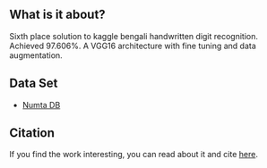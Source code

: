 ## What is it about?

Sixth place solution to kaggle bengali handwritten digit recognition. Achieved 97.606%. A VGG16 architecture with fine tuning and data augmentation. 

## Data Set  
* [Numta DB](https://www.kaggle.com/c/numta/data)

## Citation

If you find the work interesting, you can read about it and cite [here](https://www.researchgate.net/publication/326989744_Unconventional_Wisdom_A_New_Transfer_Learning_Approach_Applied_to_Bengali_Numeral_Classification).

